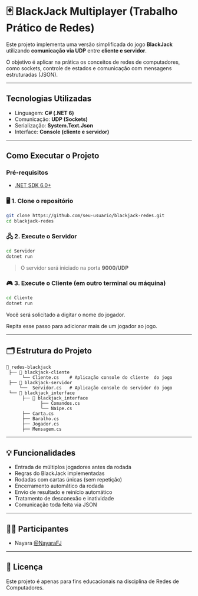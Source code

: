 # 🃏 BlackJack Multiplayer (Trabalho Prático de Redes)

Este projeto implementa uma versão simplificada do jogo **BlackJack** utilizando **comunicação via UDP** entre **cliente e servidor**.

O objetivo é aplicar na prática os conceitos de redes de computadores, como sockets, controle de estados e comunicação com mensagens estruturadas (JSON).

---

## Tecnologias Utilizadas

- Linguagem: **C# (.NET 6)**
- Comunicação: **UDP (Sockets)**
- Serialização: **System.Text.Json**
- Interface: **Console (cliente e servidor)**

---

## Como Executar o Projeto

### Pré-requisitos

- [.NET SDK 6.0+](https://dotnet.microsoft.com/en-us/download)

### 🖥️ 1. Clone o repositório

```bash
git clone https://github.com/seu-usuario/blackjack-redes.git
cd blackjack-redes
```

### 🖧 2. Execute o **Servidor**

```bash
cd Servidor
dotnet run
```

> O servidor será iniciado na porta **9000/UDP**

### 🎮 3. Execute o **Cliente** (em outro terminal ou máquina)

```bash
cd Cliente
dotnet run
```

Você será solicitado a digitar o nome do jogador.

Repita esse passo para adicionar mais de um jogador ao jogo.

---

## 🗂️ Estrutura do Projeto

```
📁 redes-blackjack
 ├── 📁 blackjack-cliente
      └── Cliente.cs    # Aplicação console do cliente  do jogo
 ├── 📁 blackjack-servidor
     └──  Servidor.cs   # Aplicação console do servidor do jogo 
 └── 📁 blackjack_interface
      ├── 📁 blackjack_interface
             ├── Comandos.cs  
             └── Naipe.cs
      ├── Carta.cs
      ├── Baralho.cs
      ├── Jogador.cs
      ├── Mensagem.cs

```

---

## 💡 Funcionalidades

- Entrada de múltiplos jogadores antes da rodada
- Regras do BlackJack implementadas
- Rodadas com cartas únicas (sem repetição)
- Encerramento automático da rodada
- Envio de resultado e reinício automático
- Tratamento de desconexão e inatividade
- Comunicação toda feita via JSON

---

## 👩‍💻 Participantes

- Nayara [@NayaraFJ](https://github.com/seu-usuario)

---

## 📄 Licença

Este projeto é apenas para fins educacionais na disciplina de Redes de Computadores.
